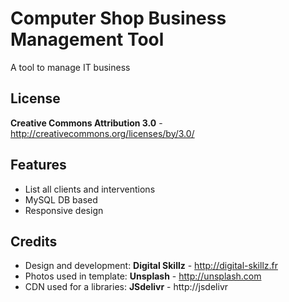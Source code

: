 Computer Shop Business Management Tool
=============

A tool to manage IT business


License
-------
**Creative Commons Attribution 3.0** - http://creativecommons.org/licenses/by/3.0/


Features
-----------

* List all clients and interventions
* MySQL DB based
* Responsive design



Credits
-------
* Design and development: **Digital Skillz** - http://digital-skillz.fr
* Photos used in template: **Unsplash** - http://unsplash.com
* CDN used for a libraries: **JSdelivr** - http://jsdelivr
